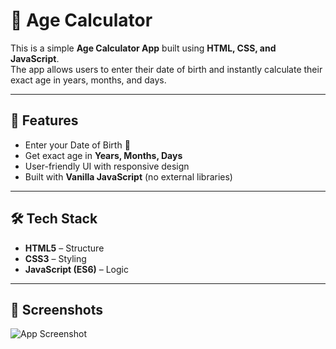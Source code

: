 # 🧮 Age Calculator

This is a simple **Age Calculator App** built using **HTML, CSS, and JavaScript**.  
The app allows users to enter their date of birth and instantly calculate their exact age in years, months, and days.

---

## 🚀 Features
- Enter your Date of Birth 📅  
- Get exact age in **Years, Months, Days**  
- User-friendly UI with responsive design  
- Built with **Vanilla JavaScript** (no external libraries)

---

## 🛠️ Tech Stack
- **HTML5** – Structure  
- **CSS3** – Styling  
- **JavaScript (ES6)** – Logic  

---

## 📸 Screenshots
![App Screenshot](Screenshot.png)
